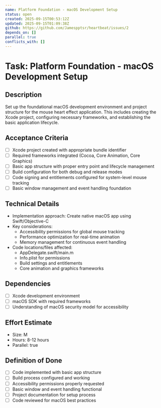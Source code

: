 ```yaml
---
name: Platform Foundation - macOS Development Setup
status: open
created: 2025-09-15T00:53:12Z
updated: 2025-09-15T01:09:38Z
github: https://github.com/Jamespptsr/heartbeat/issues/2
depends_on: []
parallel: true
conflicts_with: []
---
```


# Task: Platform Foundation - macOS Development Setup

## Description
Set up the foundational macOS development environment and project structure for the mouse heart effect application. This includes creating the Xcode project, configuring necessary frameworks, and establishing the basic application lifecycle.

## Acceptance Criteria
- [ ] Xcode project created with appropriate bundle identifier
- [ ] Required frameworks integrated (Cocoa, Core Animation, Core Graphics)
- [ ] Basic app structure with proper entry point and lifecycle management
- [ ] Build configuration for both debug and release modes
- [ ] Code signing and entitlements configured for system-level mouse tracking
- [ ] Basic window management and event handling foundation

## Technical Details
- Implementation approach: Create native macOS app using Swift/Objective-C
- Key considerations:
  - Accessibility permissions for global mouse tracking
  - Performance optimization for real-time animation
  - Memory management for continuous event handling
- Code locations/files affected:
  - AppDelegate.swift/main.m
  - Info.plist for permissions
  - Build settings and entitlements
  - Core animation and graphics frameworks

## Dependencies
- [ ] Xcode development environment
- [ ] macOS SDK with required frameworks
- [ ] Understanding of macOS security model for accessibility

## Effort Estimate
- Size: M
- Hours: 8-12 hours
- Parallel: true

## Definition of Done
- [ ] Code implemented with basic app structure
- [ ] Build process configured and working
- [ ] Accessibility permissions properly requested
- [ ] Basic window and event handling functional
- [ ] Project documentation for setup process
- [ ] Code reviewed for macOS best practices
